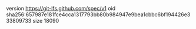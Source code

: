 version https://git-lfs.github.com/spec/v1
oid sha256:657987e181fce4cca1317793bb80b984947e9bea1cbbc6bf194426e333809733
size 18090
